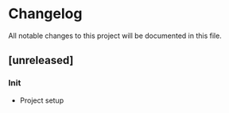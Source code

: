 # Changelog

All notable changes to this project will be documented in this file.

## [unreleased]

### Init

- Project setup

<!-- generated by git-cliff -->
